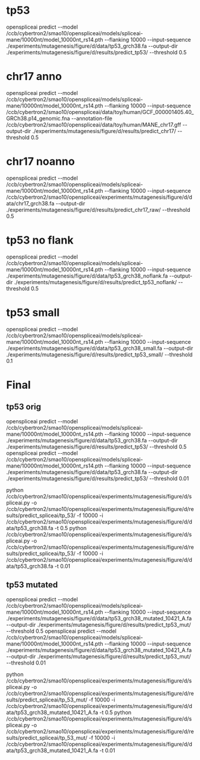 # tp53
openspliceai predict --model /ccb/cybertron2/smao10/openspliceai/models/spliceai-mane/10000nt/model_10000nt_rs14.pth --flanking 10000 --input-sequence ./experiments/mutagenesis/figure/d/data/tp53_grch38.fa --output-dir ./experiments/mutagenesis/figure/d/results/predict_tp53/ --threshold 0.5

# chr17 anno
openspliceai predict --model /ccb/cybertron2/smao10/openspliceai/models/spliceai-mane/10000nt/model_10000nt_rs14.pth --flanking 10000 --input-sequence /ccb/cybertron2/smao10/openspliceai/data/toy/human/GCF_000001405.40_GRCh38.p14_genomic.fna --annotation-file /ccb/cybertron2/smao10/openspliceai/data/toy/human/MANE_chr17.gff --output-dir ./experiments/mutagenesis/figure/d/results/predict_chr17/ --threshold 0.5

# chr17 noanno
openspliceai predict --model /ccb/cybertron2/smao10/openspliceai/models/spliceai-mane/10000nt/model_10000nt_rs14.pth --flanking 10000 --input-sequence /ccb/cybertron2/smao10/openspliceai/experiments/mutagenesis/figure/d/data/chr17_grch38.fa --output-dir ./experiments/mutagenesis/figure/d/results/predict_chr17_raw/ --threshold 0.5

# tp53 no flank
openspliceai predict --model /ccb/cybertron2/smao10/openspliceai/models/spliceai-mane/10000nt/model_10000nt_rs14.pth --flanking 10000 --input-sequence ./experiments/mutagenesis/figure/d/data/tp53_grch38_noflank.fa --output-dir ./experiments/mutagenesis/figure/d/results/predict_tp53_noflank/ --threshold 0.5
 
# tp53 small
openspliceai predict --model /ccb/cybertron2/smao10/openspliceai/models/spliceai-mane/10000nt/model_10000nt_rs14.pth --flanking 10000 --input-sequence ./experiments/mutagenesis/figure/d/data/tp53_grch38_small.fa --output-dir ./experiments/mutagenesis/figure/d/results/predict_tp53_small/ --threshold 0.1


# Final 
## tp53 orig
openspliceai predict --model /ccb/cybertron2/smao10/openspliceai/models/spliceai-mane/10000nt/model_10000nt_rs14.pth --flanking 10000 --input-sequence ./experiments/mutagenesis/figure/d/data/tp53_grch38.fa --output-dir ./experiments/mutagenesis/figure/d/results/predict_tp53/ --threshold 0.5
openspliceai predict --model /ccb/cybertron2/smao10/openspliceai/models/spliceai-mane/10000nt/model_10000nt_rs14.pth --flanking 10000 --input-sequence ./experiments/mutagenesis/figure/d/data/tp53_grch38.fa --output-dir ./experiments/mutagenesis/figure/d/results/predict_tp53/ --threshold 0.01

python /ccb/cybertron2/smao10/openspliceai/experiments/mutagenesis/figure/d/spliceai.py -o /ccb/cybertron2/smao10/openspliceai/experiments/mutagenesis/figure/d/results/predict_spliceai/tp_53/ -f 10000 -i /ccb/cybertron2/smao10/openspliceai/experiments/mutagenesis/figure/d/data/tp53_grch38.fa -t 0.5
python /ccb/cybertron2/smao10/openspliceai/experiments/mutagenesis/figure/d/spliceai.py -o /ccb/cybertron2/smao10/openspliceai/experiments/mutagenesis/figure/d/results/predict_spliceai/tp_53/ -f 10000 -i /ccb/cybertron2/smao10/openspliceai/experiments/mutagenesis/figure/d/data/tp53_grch38.fa -t 0.01

## tp53 mutated
openspliceai predict --model /ccb/cybertron2/smao10/openspliceai/models/spliceai-mane/10000nt/model_10000nt_rs14.pth --flanking 10000 --input-sequence ./experiments/mutagenesis/figure/d/data/tp53_grch38_mutated_10421_A.fa --output-dir ./experiments/mutagenesis/figure/d/results/predict_tp53_mut/ --threshold 0.5
openspliceai predict --model /ccb/cybertron2/smao10/openspliceai/models/spliceai-mane/10000nt/model_10000nt_rs14.pth --flanking 10000 --input-sequence ./experiments/mutagenesis/figure/d/data/tp53_grch38_mutated_10421_A.fa --output-dir ./experiments/mutagenesis/figure/d/results/predict_tp53_mut/ --threshold 0.01

python /ccb/cybertron2/smao10/openspliceai/experiments/mutagenesis/figure/d/spliceai.py -o /ccb/cybertron2/smao10/openspliceai/experiments/mutagenesis/figure/d/results/predict_spliceai/tp_53_mut/ -f 10000 -i /ccb/cybertron2/smao10/openspliceai/experiments/mutagenesis/figure/d/data/tp53_grch38_mutated_10421_A.fa -t 0.5
python /ccb/cybertron2/smao10/openspliceai/experiments/mutagenesis/figure/d/spliceai.py -o /ccb/cybertron2/smao10/openspliceai/experiments/mutagenesis/figure/d/results/predict_spliceai/tp_53_mut/ -f 10000 -i /ccb/cybertron2/smao10/openspliceai/experiments/mutagenesis/figure/d/data/tp53_grch38_mutated_10421_A.fa -t 0.01


